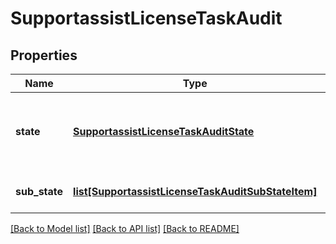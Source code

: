 # SupportassistLicenseTaskAudit

## Properties
Name | Type | Description | Notes
------------ | ------------- | ------------- | -------------
**state** | [**SupportassistLicenseTaskAuditState**](SupportassistLicenseTaskAuditState.md) | The timestamps of when a task entered a new state | 
**sub_state** | [**list[SupportassistLicenseTaskAuditSubStateItem]**](SupportassistLicenseTaskAuditSubStateItem.md) | Audit entries of the task | 

[[Back to Model list]](../README.md#documentation-for-models) [[Back to API list]](../README.md#documentation-for-api-endpoints) [[Back to README]](../README.md)


